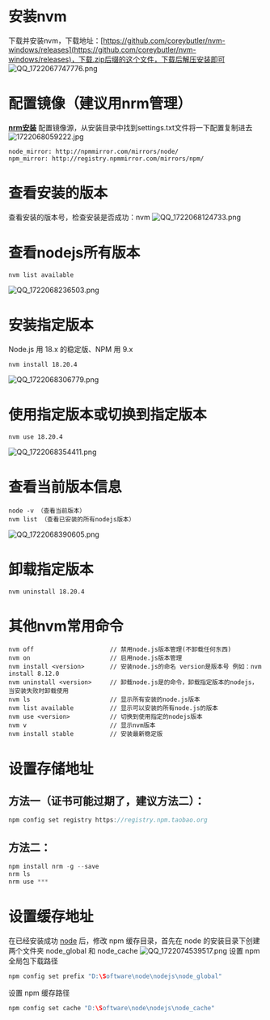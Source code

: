 # 安装nvm
下载并安装nvm，下载地址：[https://github.com/coreybutler/nvm-windows/releases](https://github.com/coreybutler/nvm-windows/releases)，下载.zip后缀的这个文件，下载后解压安装即可
![QQ_1722067747776.png](https://cdn.nlark.com/yuque/0/2024/png/40608915/1722067753403-c7582886-0ef2-489a-8476-b6b7a5fb7f99.png#averageHue=%23fefefd&clientId=u303c3575-1893-4&from=paste&height=492&id=ued15f9c8&originHeight=492&originWidth=1025&originalType=binary&ratio=1&rotation=0&showTitle=false&size=66365&status=done&style=none&taskId=u222aa3a2-b832-415d-8503-649baf3162f&title=&width=1025)
# 配置镜像（建议用nrm管理）
[**nrm安装**](#rqqby)
配置镜像源，从安装目录中找到settings.txt文件将一下配置复制进去
![1722068059222.jpg](https://cdn.nlark.com/yuque/0/2024/jpeg/40608915/1722068060198-a94c2ab5-7941-4419-89bb-55eb74d295c9.jpeg#averageHue=%23f8f7f7&clientId=u303c3575-1893-4&from=paste&height=524&id=u00550dfa&originHeight=524&originWidth=1242&originalType=binary&ratio=1&rotation=0&showTitle=false&size=54241&status=done&style=none&taskId=u7148dbb0-77c6-438a-8c72-3eba0343977&title=&width=1242)
```
node_mirror: http://npmmirror.com/mirrors/node/
npm_mirror: http://registry.npmmirror.com/mirrors/npm/
```
# 查看安装的版本
查看安装的版本号，检查安装是否成功：nvm
![QQ_1722068124733.png](https://cdn.nlark.com/yuque/0/2024/png/40608915/1722068126586-901ebb41-ffde-4e7d-b073-f4cd1ea51faf.png#averageHue=%23191919&clientId=u303c3575-1893-4&from=paste&height=628&id=u39d4881b&originHeight=628&originWidth=1115&originalType=binary&ratio=1&rotation=0&showTitle=false&size=82612&status=done&style=none&taskId=u94786160-0193-4921-993c-3ed4993f7e8&title=&width=1115)
# 查看nodejs所有版本
```
nvm list available
```
![QQ_1722068236503.png](https://cdn.nlark.com/yuque/0/2024/png/40608915/1722068238001-262c3642-73d3-4f5d-9012-42aec4219df2.png#averageHue=%23151515&clientId=u303c3575-1893-4&from=paste&height=628&id=u4f004149&originHeight=628&originWidth=1115&originalType=binary&ratio=1&rotation=0&showTitle=false&size=65797&status=done&style=none&taskId=u9011fd5a-1ae5-4414-adf1-7b7d9391dd6&title=&width=1115)
# 安装指定版本
Node.js 用 18.x 的稳定版、NPM 用 9.x
```
nvm install 18.20.4
```
![QQ_1722068306779.png](https://cdn.nlark.com/yuque/0/2024/png/40608915/1722068306790-40583ae9-f887-4208-903b-c696c382a8a3.png#averageHue=%23151515&clientId=u303c3575-1893-4&from=paste&height=212&id=ua99b4c2e&originHeight=212&originWidth=597&originalType=binary&ratio=1&rotation=0&showTitle=false&size=16231&status=done&style=none&taskId=u5e6e6bb2-94b8-4a80-8d13-0764dd3d33d&title=&width=597)
# 使用指定版本或切换到指定版本
```
nvm use 18.20.4
```
![QQ_1722068354411.png](https://cdn.nlark.com/yuque/0/2024/png/40608915/1722068354063-1fedba6e-a2e4-48b1-8d24-d79b7e88c78a.png#averageHue=%231c1c1c&clientId=u303c3575-1893-4&from=paste&height=71&id=u13d5f1cc&originHeight=71&originWidth=312&originalType=binary&ratio=1&rotation=0&showTitle=false&size=4107&status=done&style=none&taskId=u1a3b209b-ce6e-477a-bdbf-66c28b56726&title=&width=312)
# 查看当前版本信息
```
node -v （查看当前版本）
nvm list （查看已安装的所有nodejs版本）
```
![QQ_1722068390605.png](https://cdn.nlark.com/yuque/0/2024/png/40608915/1722068390028-e566fff2-dfd7-4fcb-bda6-a6a9a68cfe0b.png#averageHue=%23131313&clientId=u303c3575-1893-4&from=paste&height=151&id=u1384af81&originHeight=151&originWidth=504&originalType=binary&ratio=1&rotation=0&showTitle=false&size=9273&status=done&style=none&taskId=u4c1618a6-26c0-4f0d-acc5-10835dd86b7&title=&width=504)
# 卸载指定版本
```
nvm uninstall 18.20.4
```
# 其他nvm常用命令
```
nvm off                     // 禁用node.js版本管理(不卸载任何东西)
nvm on                      // 启用node.js版本管理
nvm install <version>       // 安装node.js的命名 version是版本号 例如：nvm install 8.12.0
nvm uninstall <version>     // 卸载node.js是的命令，卸载指定版本的nodejs，当安装失败时卸载使用
nvm ls                      // 显示所有安装的node.js版本
nvm list available          // 显示可以安装的所有node.js的版本
nvm use <version>           // 切换到使用指定的nodejs版本
nvm v                       // 显示nvm版本
nvm install stable          // 安装最新稳定版
```
# 设置存储地址
## 方法一（证书可能过期了，建议方法二）：
```java
npm config set registry https://registry.npm.taobao.org
```
## 方法二：
```java
npm install nrm -g --save
nrm ls
nrm use ***
```
# 设置缓存地址
在已经安装成功 [node](https://so.csdn.net/so/search?q=node&spm=1001.2101.3001.7020) 后，修改 npm 缓存目录，首先在 node 的安装目录下创建两个文件夹 node_global 和 node_cache
![QQ_1722074539517.png](https://cdn.nlark.com/yuque/0/2024/png/40608915/1722074553188-52ca15e1-c0ca-4c09-b2ca-46c5a5172c87.png#averageHue=%23f9f9f8&clientId=u936b99f3-dd9b-4&from=paste&height=630&id=u5d3f50a0&originHeight=630&originWidth=1125&originalType=binary&ratio=1&rotation=0&showTitle=false&size=82947&status=done&style=none&taskId=u65d6eef6-7cf4-404a-8cf3-09c98d17fd1&title=&width=1125)
设置 npm 全局包下载路径
```java
npm config set prefix "D:\Software\node\nodejs\node_global"
```
设置 npm 缓存路径
```java
npm config set cache "D:\Software\node\nodejs\node_cache"
```
